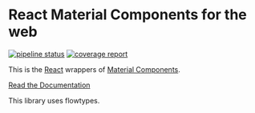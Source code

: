 # React Material Components for the web

[![pipeline status](https://gitlab.com/lcruzc/material-toolbox/badges/master/pipeline.svg)](https://gitlab.com/lcruzc/material-toolbox/commits/master)
[![coverage report](https://gitlab.com/lcruzc/material-toolbox/badges/master/coverage.svg)](https://gitlab.com/lcruzc/material-toolbox/commits/master)

This is the [React](https://facebook.github.io/react/) wrappers of [Material Components](https://github.com/material-components/material-components-web).

[Read the Documentation](https://carlitux.github.io/material-toolbox)

This library uses flowtypes.
